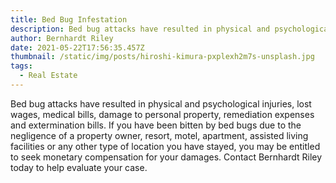 ```yaml
---
title: Bed Bug Infestation
description: Bed bug attacks have resulted in physical and psychological injuries...
author: Bernhardt Riley
date: 2021-05-22T17:56:35.457Z
thumbnail: /static/img/posts/hiroshi-kimura-pxplexh2m7s-unsplash.jpg
tags:
  - Real Estate
---
```

Bed bug attacks have resulted in physical and psychological injuries, lost wages, medical bills, damage to personal property, remediation expenses and extermination bills. If you have been bitten by bed bugs due to the negligence of a property owner, resort, motel, apartment, assisted living facilities or any other type of location you have stayed, you may be entitled to seek monetary compensation for your damages. Contact Bernhardt Riley today to help evaluate your case.